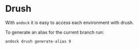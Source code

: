 # Drush

With `andock` it is easy to access each environment with drush.

To generate an alias for the current branch run:
```
andock drush generate-alias 9
```